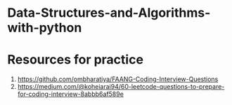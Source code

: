 # Data-Structures-and-Algorithms-with-python
# Resources for practice
1. https://github.com/ombharatiya/FAANG-Coding-Interview-Questions
2. https://medium.com/@koheiarai94/60-leetcode-questions-to-prepare-for-coding-interview-8abbb6af589e
